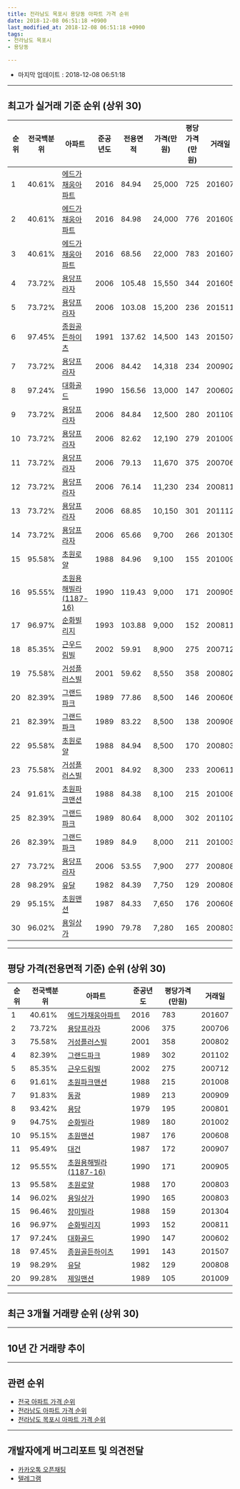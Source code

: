 ```yaml
---
title: 전라남도 목포시 용당동 아파트 가격 순위
date: 2018-12-08 06:51:18 +0900
last_modified_at: 2018-12-08 06:51:18 +0900
tags:
- 전라남도 목포시
- 용당동

---
```


* 마지막 업데이트 : 2018-12-08 06:51:18

---

## 최고가 실거래 기준 순위 (상위 30)


|순위|전국백분위|아파트|준공년도|전용면적|가격(만원)|평당가격(만원)|거래일|
|---|---|---|---|---|---|---|---|
|1|40.61%|[에드가채움아파트](https://search.naver.com/search.naver?query=%EC%A0%84%EB%9D%BC%EB%82%A8%EB%8F%84+%EB%AA%A9%ED%8F%AC%EC%8B%9C+%EC%9A%A9%EB%8B%B9%EB%8F%99+%EC%97%90%EB%93%9C%EA%B0%80%EC%B1%84%EC%9B%80%EC%95%84%ED%8C%8C%ED%8A%B8)|2016|84.94|25,000|725|201607|
|2|40.61%|[에드가채움아파트](https://search.naver.com/search.naver?query=%EC%A0%84%EB%9D%BC%EB%82%A8%EB%8F%84+%EB%AA%A9%ED%8F%AC%EC%8B%9C+%EC%9A%A9%EB%8B%B9%EB%8F%99+%EC%97%90%EB%93%9C%EA%B0%80%EC%B1%84%EC%9B%80%EC%95%84%ED%8C%8C%ED%8A%B8)|2016|84.98|24,000|776|201609|
|3|40.61%|[에드가채움아파트](https://search.naver.com/search.naver?query=%EC%A0%84%EB%9D%BC%EB%82%A8%EB%8F%84+%EB%AA%A9%ED%8F%AC%EC%8B%9C+%EC%9A%A9%EB%8B%B9%EB%8F%99+%EC%97%90%EB%93%9C%EA%B0%80%EC%B1%84%EC%9B%80%EC%95%84%ED%8C%8C%ED%8A%B8)|2016|68.56|22,000|783|201607|
|4|73.72%|[용당프라자](https://search.naver.com/search.naver?query=%EC%A0%84%EB%9D%BC%EB%82%A8%EB%8F%84+%EB%AA%A9%ED%8F%AC%EC%8B%9C+%EC%9A%A9%EB%8B%B9%EB%8F%99+%EC%9A%A9%EB%8B%B9%ED%94%84%EB%9D%BC%EC%9E%90)|2006|105.48|15,550|344|201605|
|5|73.72%|[용당프라자](https://search.naver.com/search.naver?query=%EC%A0%84%EB%9D%BC%EB%82%A8%EB%8F%84+%EB%AA%A9%ED%8F%AC%EC%8B%9C+%EC%9A%A9%EB%8B%B9%EB%8F%99+%EC%9A%A9%EB%8B%B9%ED%94%84%EB%9D%BC%EC%9E%90)|2006|103.08|15,200|236|201511|
|6|97.45%|[종원골든하이츠](https://search.naver.com/search.naver?query=%EC%A0%84%EB%9D%BC%EB%82%A8%EB%8F%84+%EB%AA%A9%ED%8F%AC%EC%8B%9C+%EC%9A%A9%EB%8B%B9%EB%8F%99+%EC%A2%85%EC%9B%90%EA%B3%A8%EB%93%A0%ED%95%98%EC%9D%B4%EC%B8%A0)|1991|137.62|14,500|143|201507|
|7|73.72%|[용당프라자](https://search.naver.com/search.naver?query=%EC%A0%84%EB%9D%BC%EB%82%A8%EB%8F%84+%EB%AA%A9%ED%8F%AC%EC%8B%9C+%EC%9A%A9%EB%8B%B9%EB%8F%99+%EC%9A%A9%EB%8B%B9%ED%94%84%EB%9D%BC%EC%9E%90)|2006|84.42|14,318|234|200902|
|8|97.24%|[대화골드](https://search.naver.com/search.naver?query=%EC%A0%84%EB%9D%BC%EB%82%A8%EB%8F%84+%EB%AA%A9%ED%8F%AC%EC%8B%9C+%EC%9A%A9%EB%8B%B9%EB%8F%99+%EB%8C%80%ED%99%94%EA%B3%A8%EB%93%9C)|1990|156.56|13,000|147|200602|
|9|73.72%|[용당프라자](https://search.naver.com/search.naver?query=%EC%A0%84%EB%9D%BC%EB%82%A8%EB%8F%84+%EB%AA%A9%ED%8F%AC%EC%8B%9C+%EC%9A%A9%EB%8B%B9%EB%8F%99+%EC%9A%A9%EB%8B%B9%ED%94%84%EB%9D%BC%EC%9E%90)|2006|84.84|12,500|280|201109|
|10|73.72%|[용당프라자](https://search.naver.com/search.naver?query=%EC%A0%84%EB%9D%BC%EB%82%A8%EB%8F%84+%EB%AA%A9%ED%8F%AC%EC%8B%9C+%EC%9A%A9%EB%8B%B9%EB%8F%99+%EC%9A%A9%EB%8B%B9%ED%94%84%EB%9D%BC%EC%9E%90)|2006|82.62|12,190|279|201009|
|11|73.72%|[용당프라자](https://search.naver.com/search.naver?query=%EC%A0%84%EB%9D%BC%EB%82%A8%EB%8F%84+%EB%AA%A9%ED%8F%AC%EC%8B%9C+%EC%9A%A9%EB%8B%B9%EB%8F%99+%EC%9A%A9%EB%8B%B9%ED%94%84%EB%9D%BC%EC%9E%90)|2006|79.13|11,670|375|200706|
|12|73.72%|[용당프라자](https://search.naver.com/search.naver?query=%EC%A0%84%EB%9D%BC%EB%82%A8%EB%8F%84+%EB%AA%A9%ED%8F%AC%EC%8B%9C+%EC%9A%A9%EB%8B%B9%EB%8F%99+%EC%9A%A9%EB%8B%B9%ED%94%84%EB%9D%BC%EC%9E%90)|2006|76.14|11,230|234|200811|
|13|73.72%|[용당프라자](https://search.naver.com/search.naver?query=%EC%A0%84%EB%9D%BC%EB%82%A8%EB%8F%84+%EB%AA%A9%ED%8F%AC%EC%8B%9C+%EC%9A%A9%EB%8B%B9%EB%8F%99+%EC%9A%A9%EB%8B%B9%ED%94%84%EB%9D%BC%EC%9E%90)|2006|68.85|10,150|301|201112|
|14|73.72%|[용당프라자](https://search.naver.com/search.naver?query=%EC%A0%84%EB%9D%BC%EB%82%A8%EB%8F%84+%EB%AA%A9%ED%8F%AC%EC%8B%9C+%EC%9A%A9%EB%8B%B9%EB%8F%99+%EC%9A%A9%EB%8B%B9%ED%94%84%EB%9D%BC%EC%9E%90)|2006|65.66|9,700|266|201305|
|15|95.58%|[초원로얄](https://search.naver.com/search.naver?query=%EC%A0%84%EB%9D%BC%EB%82%A8%EB%8F%84+%EB%AA%A9%ED%8F%AC%EC%8B%9C+%EC%9A%A9%EB%8B%B9%EB%8F%99+%EC%B4%88%EC%9B%90%EB%A1%9C%EC%96%84)|1988|84.96|9,100|155|201009|
|16|95.55%|[초원용해빌라(1187-16)](https://search.naver.com/search.naver?query=%EC%A0%84%EB%9D%BC%EB%82%A8%EB%8F%84+%EB%AA%A9%ED%8F%AC%EC%8B%9C+%EC%9A%A9%EB%8B%B9%EB%8F%99+%EC%B4%88%EC%9B%90%EC%9A%A9%ED%95%B4%EB%B9%8C%EB%9D%BC%281187-16%29)|1990|119.43|9,000|171|200905|
|17|96.97%|[순화빌리지](https://search.naver.com/search.naver?query=%EC%A0%84%EB%9D%BC%EB%82%A8%EB%8F%84+%EB%AA%A9%ED%8F%AC%EC%8B%9C+%EC%9A%A9%EB%8B%B9%EB%8F%99+%EC%88%9C%ED%99%94%EB%B9%8C%EB%A6%AC%EC%A7%80)|1993|103.88|9,000|152|200811|
|18|85.35%|[근우드림빌](https://search.naver.com/search.naver?query=%EC%A0%84%EB%9D%BC%EB%82%A8%EB%8F%84+%EB%AA%A9%ED%8F%AC%EC%8B%9C+%EC%9A%A9%EB%8B%B9%EB%8F%99+%EA%B7%BC%EC%9A%B0%EB%93%9C%EB%A6%BC%EB%B9%8C)|2002|59.91|8,900|275|200712|
|19|75.58%|[거성플러스빌](https://search.naver.com/search.naver?query=%EC%A0%84%EB%9D%BC%EB%82%A8%EB%8F%84+%EB%AA%A9%ED%8F%AC%EC%8B%9C+%EC%9A%A9%EB%8B%B9%EB%8F%99+%EA%B1%B0%EC%84%B1%ED%94%8C%EB%9F%AC%EC%8A%A4%EB%B9%8C)|2001|59.62|8,550|358|200802|
|20|82.39%|[그랜드파크](https://search.naver.com/search.naver?query=%EC%A0%84%EB%9D%BC%EB%82%A8%EB%8F%84+%EB%AA%A9%ED%8F%AC%EC%8B%9C+%EC%9A%A9%EB%8B%B9%EB%8F%99+%EA%B7%B8%EB%9E%9C%EB%93%9C%ED%8C%8C%ED%81%AC)|1989|77.86|8,500|146|200606|
|21|82.39%|[그랜드파크](https://search.naver.com/search.naver?query=%EC%A0%84%EB%9D%BC%EB%82%A8%EB%8F%84+%EB%AA%A9%ED%8F%AC%EC%8B%9C+%EC%9A%A9%EB%8B%B9%EB%8F%99+%EA%B7%B8%EB%9E%9C%EB%93%9C%ED%8C%8C%ED%81%AC)|1989|83.22|8,500|138|200908|
|22|95.58%|[초원로얄](https://search.naver.com/search.naver?query=%EC%A0%84%EB%9D%BC%EB%82%A8%EB%8F%84+%EB%AA%A9%ED%8F%AC%EC%8B%9C+%EC%9A%A9%EB%8B%B9%EB%8F%99+%EC%B4%88%EC%9B%90%EB%A1%9C%EC%96%84)|1988|84.94|8,500|170|200803|
|23|75.58%|[거성플러스빌](https://search.naver.com/search.naver?query=%EC%A0%84%EB%9D%BC%EB%82%A8%EB%8F%84+%EB%AA%A9%ED%8F%AC%EC%8B%9C+%EC%9A%A9%EB%8B%B9%EB%8F%99+%EA%B1%B0%EC%84%B1%ED%94%8C%EB%9F%AC%EC%8A%A4%EB%B9%8C)|2001|84.92|8,300|233|200611|
|24|91.61%|[초원파크맨션](https://search.naver.com/search.naver?query=%EC%A0%84%EB%9D%BC%EB%82%A8%EB%8F%84+%EB%AA%A9%ED%8F%AC%EC%8B%9C+%EC%9A%A9%EB%8B%B9%EB%8F%99+%EC%B4%88%EC%9B%90%ED%8C%8C%ED%81%AC%EB%A7%A8%EC%85%98)|1988|84.38|8,100|215|201008|
|25|82.39%|[그랜드파크](https://search.naver.com/search.naver?query=%EC%A0%84%EB%9D%BC%EB%82%A8%EB%8F%84+%EB%AA%A9%ED%8F%AC%EC%8B%9C+%EC%9A%A9%EB%8B%B9%EB%8F%99+%EA%B7%B8%EB%9E%9C%EB%93%9C%ED%8C%8C%ED%81%AC)|1989|80.64|8,000|302|201102|
|26|82.39%|[그랜드파크](https://search.naver.com/search.naver?query=%EC%A0%84%EB%9D%BC%EB%82%A8%EB%8F%84+%EB%AA%A9%ED%8F%AC%EC%8B%9C+%EC%9A%A9%EB%8B%B9%EB%8F%99+%EA%B7%B8%EB%9E%9C%EB%93%9C%ED%8C%8C%ED%81%AC)|1989|84.9|8,000|211|201003|
|27|73.72%|[용당프라자](https://search.naver.com/search.naver?query=%EC%A0%84%EB%9D%BC%EB%82%A8%EB%8F%84+%EB%AA%A9%ED%8F%AC%EC%8B%9C+%EC%9A%A9%EB%8B%B9%EB%8F%99+%EC%9A%A9%EB%8B%B9%ED%94%84%EB%9D%BC%EC%9E%90)|2006|53.55|7,900|277|200808|
|28|98.29%|[유달](https://search.naver.com/search.naver?query=%EC%A0%84%EB%9D%BC%EB%82%A8%EB%8F%84+%EB%AA%A9%ED%8F%AC%EC%8B%9C+%EC%9A%A9%EB%8B%B9%EB%8F%99+%EC%9C%A0%EB%8B%AC)|1982|84.39|7,750|129|200808|
|29|95.15%|[초원맨션](https://search.naver.com/search.naver?query=%EC%A0%84%EB%9D%BC%EB%82%A8%EB%8F%84+%EB%AA%A9%ED%8F%AC%EC%8B%9C+%EC%9A%A9%EB%8B%B9%EB%8F%99+%EC%B4%88%EC%9B%90%EB%A7%A8%EC%85%98)|1987|84.33|7,650|176|200608|
|30|96.02%|[용일상가](https://search.naver.com/search.naver?query=%EC%A0%84%EB%9D%BC%EB%82%A8%EB%8F%84+%EB%AA%A9%ED%8F%AC%EC%8B%9C+%EC%9A%A9%EB%8B%B9%EB%8F%99+%EC%9A%A9%EC%9D%BC%EC%83%81%EA%B0%80)|1990|79.78|7,280|165|200803|


---

## 평당 가격(전용면적 기준) 순위 (상위 30)


|순위|전국백분위|아파트|준공년도|평당가격(만원)|거래일|
|---|---|---|---|---|---|
|1|40.61%|[에드가채움아파트](https://search.naver.com/search.naver?query=%EC%A0%84%EB%9D%BC%EB%82%A8%EB%8F%84+%EB%AA%A9%ED%8F%AC%EC%8B%9C+%EC%9A%A9%EB%8B%B9%EB%8F%99+%EC%97%90%EB%93%9C%EA%B0%80%EC%B1%84%EC%9B%80%EC%95%84%ED%8C%8C%ED%8A%B8)|2016|783|201607|
|2|73.72%|[용당프라자](https://search.naver.com/search.naver?query=%EC%A0%84%EB%9D%BC%EB%82%A8%EB%8F%84+%EB%AA%A9%ED%8F%AC%EC%8B%9C+%EC%9A%A9%EB%8B%B9%EB%8F%99+%EC%9A%A9%EB%8B%B9%ED%94%84%EB%9D%BC%EC%9E%90)|2006|375|200706|
|3|75.58%|[거성플러스빌](https://search.naver.com/search.naver?query=%EC%A0%84%EB%9D%BC%EB%82%A8%EB%8F%84+%EB%AA%A9%ED%8F%AC%EC%8B%9C+%EC%9A%A9%EB%8B%B9%EB%8F%99+%EA%B1%B0%EC%84%B1%ED%94%8C%EB%9F%AC%EC%8A%A4%EB%B9%8C)|2001|358|200802|
|4|82.39%|[그랜드파크](https://search.naver.com/search.naver?query=%EC%A0%84%EB%9D%BC%EB%82%A8%EB%8F%84+%EB%AA%A9%ED%8F%AC%EC%8B%9C+%EC%9A%A9%EB%8B%B9%EB%8F%99+%EA%B7%B8%EB%9E%9C%EB%93%9C%ED%8C%8C%ED%81%AC)|1989|302|201102|
|5|85.35%|[근우드림빌](https://search.naver.com/search.naver?query=%EC%A0%84%EB%9D%BC%EB%82%A8%EB%8F%84+%EB%AA%A9%ED%8F%AC%EC%8B%9C+%EC%9A%A9%EB%8B%B9%EB%8F%99+%EA%B7%BC%EC%9A%B0%EB%93%9C%EB%A6%BC%EB%B9%8C)|2002|275|200712|
|6|91.61%|[초원파크맨션](https://search.naver.com/search.naver?query=%EC%A0%84%EB%9D%BC%EB%82%A8%EB%8F%84+%EB%AA%A9%ED%8F%AC%EC%8B%9C+%EC%9A%A9%EB%8B%B9%EB%8F%99+%EC%B4%88%EC%9B%90%ED%8C%8C%ED%81%AC%EB%A7%A8%EC%85%98)|1988|215|201008|
|7|91.83%|[동광](https://search.naver.com/search.naver?query=%EC%A0%84%EB%9D%BC%EB%82%A8%EB%8F%84+%EB%AA%A9%ED%8F%AC%EC%8B%9C+%EC%9A%A9%EB%8B%B9%EB%8F%99+%EB%8F%99%EA%B4%91)|1989|213|200909|
|8|93.42%|[용당](https://search.naver.com/search.naver?query=%EC%A0%84%EB%9D%BC%EB%82%A8%EB%8F%84+%EB%AA%A9%ED%8F%AC%EC%8B%9C+%EC%9A%A9%EB%8B%B9%EB%8F%99+%EC%9A%A9%EB%8B%B9)|1979|195|200801|
|9|94.75%|[순화빌라](https://search.naver.com/search.naver?query=%EC%A0%84%EB%9D%BC%EB%82%A8%EB%8F%84+%EB%AA%A9%ED%8F%AC%EC%8B%9C+%EC%9A%A9%EB%8B%B9%EB%8F%99+%EC%88%9C%ED%99%94%EB%B9%8C%EB%9D%BC)|1989|180|201002|
|10|95.15%|[초원맨션](https://search.naver.com/search.naver?query=%EC%A0%84%EB%9D%BC%EB%82%A8%EB%8F%84+%EB%AA%A9%ED%8F%AC%EC%8B%9C+%EC%9A%A9%EB%8B%B9%EB%8F%99+%EC%B4%88%EC%9B%90%EB%A7%A8%EC%85%98)|1987|176|200608|
|11|95.49%|[대건](https://search.naver.com/search.naver?query=%EC%A0%84%EB%9D%BC%EB%82%A8%EB%8F%84+%EB%AA%A9%ED%8F%AC%EC%8B%9C+%EC%9A%A9%EB%8B%B9%EB%8F%99+%EB%8C%80%EA%B1%B4)|1987|172|200907|
|12|95.55%|[초원용해빌라(1187-16)](https://search.naver.com/search.naver?query=%EC%A0%84%EB%9D%BC%EB%82%A8%EB%8F%84+%EB%AA%A9%ED%8F%AC%EC%8B%9C+%EC%9A%A9%EB%8B%B9%EB%8F%99+%EC%B4%88%EC%9B%90%EC%9A%A9%ED%95%B4%EB%B9%8C%EB%9D%BC%281187-16%29)|1990|171|200905|
|13|95.58%|[초원로얄](https://search.naver.com/search.naver?query=%EC%A0%84%EB%9D%BC%EB%82%A8%EB%8F%84+%EB%AA%A9%ED%8F%AC%EC%8B%9C+%EC%9A%A9%EB%8B%B9%EB%8F%99+%EC%B4%88%EC%9B%90%EB%A1%9C%EC%96%84)|1988|170|200803|
|14|96.02%|[용일상가](https://search.naver.com/search.naver?query=%EC%A0%84%EB%9D%BC%EB%82%A8%EB%8F%84+%EB%AA%A9%ED%8F%AC%EC%8B%9C+%EC%9A%A9%EB%8B%B9%EB%8F%99+%EC%9A%A9%EC%9D%BC%EC%83%81%EA%B0%80)|1990|165|200803|
|15|96.46%|[장미빌라](https://search.naver.com/search.naver?query=%EC%A0%84%EB%9D%BC%EB%82%A8%EB%8F%84+%EB%AA%A9%ED%8F%AC%EC%8B%9C+%EC%9A%A9%EB%8B%B9%EB%8F%99+%EC%9E%A5%EB%AF%B8%EB%B9%8C%EB%9D%BC)|1988|159|201304|
|16|96.97%|[순화빌리지](https://search.naver.com/search.naver?query=%EC%A0%84%EB%9D%BC%EB%82%A8%EB%8F%84+%EB%AA%A9%ED%8F%AC%EC%8B%9C+%EC%9A%A9%EB%8B%B9%EB%8F%99+%EC%88%9C%ED%99%94%EB%B9%8C%EB%A6%AC%EC%A7%80)|1993|152|200811|
|17|97.24%|[대화골드](https://search.naver.com/search.naver?query=%EC%A0%84%EB%9D%BC%EB%82%A8%EB%8F%84+%EB%AA%A9%ED%8F%AC%EC%8B%9C+%EC%9A%A9%EB%8B%B9%EB%8F%99+%EB%8C%80%ED%99%94%EA%B3%A8%EB%93%9C)|1990|147|200602|
|18|97.45%|[종원골든하이츠](https://search.naver.com/search.naver?query=%EC%A0%84%EB%9D%BC%EB%82%A8%EB%8F%84+%EB%AA%A9%ED%8F%AC%EC%8B%9C+%EC%9A%A9%EB%8B%B9%EB%8F%99+%EC%A2%85%EC%9B%90%EA%B3%A8%EB%93%A0%ED%95%98%EC%9D%B4%EC%B8%A0)|1991|143|201507|
|19|98.29%|[유달](https://search.naver.com/search.naver?query=%EC%A0%84%EB%9D%BC%EB%82%A8%EB%8F%84+%EB%AA%A9%ED%8F%AC%EC%8B%9C+%EC%9A%A9%EB%8B%B9%EB%8F%99+%EC%9C%A0%EB%8B%AC)|1982|129|200808|
|20|99.28%|[제일맨션](https://search.naver.com/search.naver?query=%EC%A0%84%EB%9D%BC%EB%82%A8%EB%8F%84+%EB%AA%A9%ED%8F%AC%EC%8B%9C+%EC%9A%A9%EB%8B%B9%EB%8F%99+%EC%A0%9C%EC%9D%BC%EB%A7%A8%EC%85%98)|1989|105|201009|


---

## 최근 3개월 거래량 순위 (상위 30)


<div style="width:100%;">
    <canvas id="deal_count_ranking" height="250"></canvas>
</div>


<script>
new Chart(document.getElementById("deal_count_ranking"), {
    type: 'horizontalBar',
    data: {
        labels: ['용당', '순화빌리지', '에드가채움아파트', '유달', '초원맨션'],
        datasets: [{
            label: '실거래 수',
            data: [3, 2, 2, 1, 1],
            borderColor: "rgba(255, 0, 128, 1)",
            backgroundColor: "rgba(255, 0, 128, 0.5)",
            fill: false,
        }]
    },
    options: {
        responsive: true,
        title: {
            display: true,
            text: '최근 3개월 거래량 순위'
        },
        tooltips: {
            mode: 'index',
            intersect: false,
            callbacks: {
                title: function(tooltipItems, data) {
                    return "실거래 수:";
                },
                label: function(tooltipItem, data) {
                    return data.labels[tooltipItem.index] + ": " + tooltipItem.xLabel;
                }
            }
        },
        hover: {
            mode: 'nearest',
            intersect: true
        },
        scales: {
            xAxes: [{
                display: true,
                scaleLabel: {
                    display: true,
                    labelString: '실거래 수'
                },
                ticks: {
                    suggestedMin: 0,
                }
            }],
            yAxes: [{
                display: true,
                ticks: {
                    autoSkip: false,
                    callback: function(value, index, values) {
                        if (value.length > 15)
                            return value.substr(0, 13) + "...";
                        else
                            return value;
                    }
                },
                scaleLabel: {
                    display: false,
                }
            }]
        }
    }
});

</script>


---

## 10년 간 거래량 추이


<div style="width:100%;">
    <canvas id="deal_progress" height="250"></canvas>
</div>

<script>
new Chart(document.getElementById("deal_progress"), {
    type: 'line',
    data: {
        labels: ['200812','200901','200902','200903','200904','200905','200906','200907','200908','200909','200910','200911','200912','201001','201002','201003','201004','201005','201006','201007','201008','201009','201010','201011','201012','201101','201102','201103','201104','201105','201106','201107','201108','201109','201110','201111','201112','201201','201202','201203','201204','201205','201206','201207','201208','201209','201210','201211','201212','201301','201302','201303','201304','201305','201306','201307','201308','201309','201310','201311','201312','201401','201402','201403','201404','201405','201406','201407','201408','201409','201410','201411','201412','201501','201502','201503','201504','201505','201506','201507','201508','201509','201510','201511','201512','201601','201602','201603','201604','201605','201606','201607','201608','201609','201610','201611','201612','201701','201702','201703','201704','201705','201706','201707','201708','201709','201710','201711','201712','201801','201802','201803','201804','201805','201806','201807','201808','201809','201810','201811','201812'],
        datasets: [{
            label: '실거래 수',
            pointRadius: 1,
            data: [6, 2, 7, 8, 2, 5, 5, 3, 6, 5, 4, 4, 1, 3, 6, 8, 6, 6, 7, 9, 11, 8, 6, 9, 3, 10, 9, 15, 6, 9, 12, 8, 11, 12, 9, 5, 13, 4, 10, 7, 7, 9, 6, 7, 6, 6, 5, 5, 4, 3, 3, 5, 6, 5, 8, 3, 5, 6, 4, 3, 3, 5, 5, 3, 6, 0, 9, 4, 3, 5, 5, 5, 2, 3, 2, 6, 8, 6, 9, 6, 7, 7, 5, 7, 3, 2, 5, 7, 7, 4, 4, 19, 20, 31, 14, 10, 2, 3, 5, 6, 3, 7, 13, 7, 6, 5, 9, 4, 5, 3, 5, 5, 7, 4, 6, 6, 2, 9, 9, 0, 0],
            borderColor: "rgba(255, 201, 14, 1)",
            backgroundColor: "rgba(255, 201, 14, 0.5)",
            fill: true,
        }]
    },
    options: {
        responsive: true,
        title: {
            display: true,
            text: '10년간 거래량 추이'
        },
        tooltips: {
            mode: 'index',
            intersect: false,
        },
        hover: {
            mode: 'nearest',
            intersect: true
        },
        scales: {
            xAxes: [{
                display: true,
                scaleLabel: {
                    display: true,
                    labelString: '년/월'
                }
            }],
            yAxes: [{
                display: true,
                ticks: {
                    suggestedMin: 0,
                },
                scaleLabel: {
                    display: true,
                    labelString: '실거래 수'
                }
            }]
        }
    }
});

</script>


---

## 관련 순위

- [전국 아파트 가격 순위](https://inasie.github.io/apt-ranking/전국)
- [전라남도 아파트 가격 순위](https://inasie.github.io/apt-ranking/전라남도)
- [전라남도 목포시 아파트 가격 순위](https://inasie.github.io/apt-ranking/전라남도-목포시)


---

## 개발자에게 버그리포트 및 의견전달

- [카카오톡 오픈채팅](https://open.kakao.com/o/gLJUAP4)
- [텔레그램](https://t.me/inasie)


